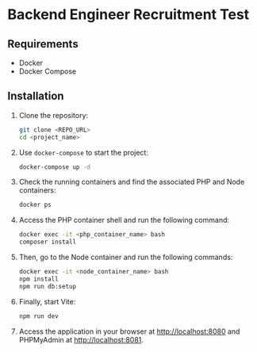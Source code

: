 # Backend Engineer Recruitment Test

## Requirements

- Docker
- Docker Compose

## Installation

1. Clone the repository:
   ```bash
   git clone <REPO_URL>
   cd <project_name>
   ```

2. Use `docker-compose` to start the project:
   ```bash
   docker-compose up -d
   ```

3. Check the running containers and find the associated PHP and Node containers:
   ```bash
   docker ps
   ```

4. Access the PHP container shell and run the following command:
   ```bash
   docker exec -it <php_container_name> bash
   composer install
   ```

5. Then, go to the Node container and run the following commands:
   ```bash
   docker exec -it <node_container_name> bash
   npm install
   npm run db:setup
   ```

6. Finally, start Vite:
   ```bash
   npm run dev
   ```

7. Access the application in your browser at [http://localhost:8080](http://localhost:8080) and PHPMyAdmin at [http://localhost:8081](http://localhost:8081).